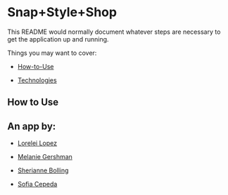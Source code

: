# Snap+Style+Shop

This README would normally document whatever steps are necessary to get the
application up and running.

Things you may want to cover:

* [How-to-Use](#How-to-Use)

* [Technologies](#technologies)

How to Use
------------

## An app by:

* [Lorelei Lopez](https://github.com/lorelei522/)

* [Melanie Gershman](https://github.com/melaniegershman/)

* [Sherianne Bolling](https://github.com/sheriannebolling/)

* [Sofia Cepeda](https://github.com/sofiaclara93/)
